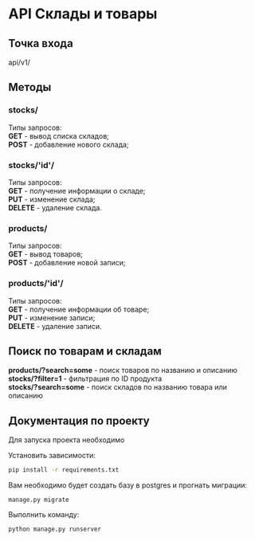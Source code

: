 # API Склады и товары

## Точка входа

api/v1/

## Методы

### stocks/
Типы запросов:<br>
**GET** - вывод списка складов;
<br>
**POST** - добавление нового склада;

### stocks/'id'/
Типы запросов:<br>
**GET** - получение информации о складе;
<br>
**PUT** - изменение склада;
<br>
**DELETE** - удаление склада.

### products/
Типы запросов:<br>
**GET** - вывод товаров;
<br>
**POST** - добавление новой записи;

### products/'id'/
Типы запросов:<br>
**GET** - получение информации об товаре;
<br>
**PUT** - изменение записи;
<br>
**DELETE** - удаление записи.

## Поиск по товарам и складам

**products/?search=some** - поиск товаров по названию и описанию
<br>
**stocks/?filter=1** - фильтрация по ID продукта
<br>
**stocks/?search=some** - поиск складов по названию товара или описанию

## Документация по проекту

Для запуска проекта необходимо

Установить зависимости:

```bash
pip install -r requirements.txt
```

Вам необходимо будет создать базу в postgres и прогнать миграции:

```base
manage.py migrate
```

Выполнить команду:

```bash
python manage.py runserver
```
